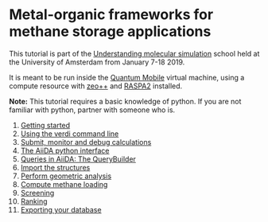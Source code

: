 # Metal-organic frameworks for methane storage applications

This tutorial is part of the 
[Understanding molecular simulation](http://www.acmm.nl/molsim/molsim2019/)
school held at the University of Amsterdam from January 7-18 2019.

It is meant to be run inside the [Quantum Mobile](https://www.materialscloud.org/work/quantum-mobile) virtual machine,
using a compute resource with [zeo++](http://www.zeoplusplus.org/) and [RASPA2](https://github.com/numat/RASPA2) installed.

**Note:** This tutorial requires a basic knowledge of python. If you are
not familiar with python, partner with someone who is.

 1. [Getting started](./tutorial/getting-started)
 1. [Using the verdi command line](./tutorial/verdi-commands)
 1. [Submit, monitor and debug calculations](./tutorial/calculations)
 1. [The AiiDA python interface](./tutorial/python-interface)
 1. [Queries in AiiDA: The QueryBuilder](./tutorial/queries)
 1. [Import the structures](./screening/import)
 1. [Perform geometric analysis](./screening/geometry)
 1. [Compute methane loading](./screening/methane-loading)
 1. [Screening](./screening/screening)
 1. [Ranking](./screening/ranking)
 1. [Exporting your database](./screening/export)
